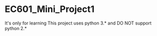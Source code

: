 # EC601_Mini_Project1
It's only for learning
This project uses python 3.* and DO NOT support python 2.*
